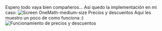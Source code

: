 Espero todo vaya bien compañeros...
Así quedo la implementación en mi caso:
![Screen OneMath-medium-size Precios y descuentos](https://i.ibb.co/BGws7Pf/onemath-large-prices-coupons.png)
Aqui les muestro un poco de como funciona :)
![Funcionamiento de precios y descuentos](https://i.ibb.co/WBDxVhk/onemath-medium-prices-working.gif)